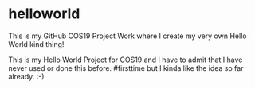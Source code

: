# helloworld
This is my GitHub COS19 Project Work where I create my very own Hello World kind thing!


This is my Hello World Project for COS19 and I have to admit that I have never used or done this before. #firsttime but I kinda like the idea so far already. :-)
